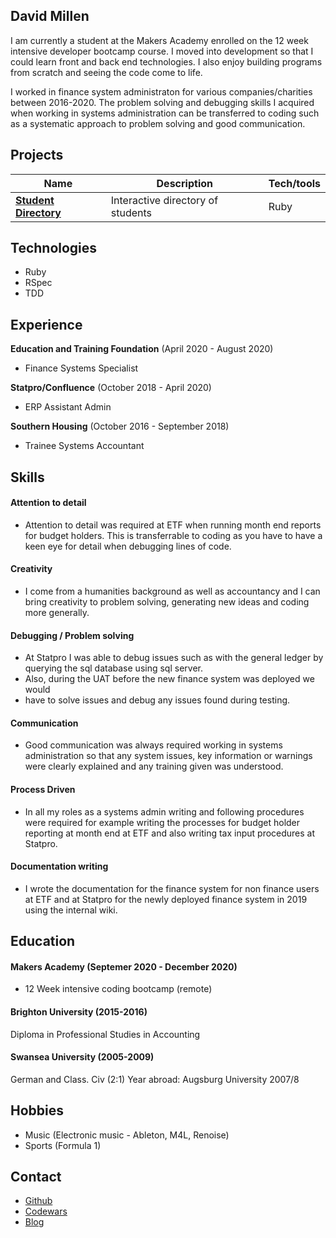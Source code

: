 ## David Millen

I am currently a student at the Makers Academy enrolled on the 12 week intensive 
developer bootcamp course.  I moved into development so that I could learn front 
and back end technologies.  I also enjoy building programs from scratch 
and seeing the code come to life.

I worked in finance system administraton for various companies/charities between 
2016-2020.  The problem solving and debugging skills I acquired when working in 
systems administration can be transferred to coding such as a systematic 
approach to problem solving and good communication.

## Projects

| Name                                                                             | Description                         | Tech/tools  |
| -------------------------------------------------------------------------------- | ------------------------------------| ----------- |
| [**Student Directory**](dm-devtech/student-directory/blob/master/directory.rb)   | Interactive directory of students   | Ruby        |

## Technologies
- Ruby
- RSpec
- TDD

## Experience

**Education and Training Foundation** (April 2020 - August 2020)  
- Finance Systems Specialist

**Statpro/Confluence** (October 2018 - April 2020)  
- ERP Assistant Admin

**Southern Housing** (October 2016 - September 2018)
- Trainee Systems Accountant

## Skills

#### Attention to detail
-  Attention to detail was required at ETF when running month end reports for
budget holders.  This is transferrable to coding as you have to have a keen 
eye for detail when debugging lines of code.   

#### Creativity
- I come from a humanities background as well as accountancy and I can bring 
creativity to problem solving, generating new ideas and coding more generally.  

#### Debugging / Problem solving
- At Statpro I was able to debug issues such as with the general ledger by 
querying the sql database using sql server.  
- Also, during the UAT before the new finance system was deployed we would 
- have to solve issues and debug any issues found 
during testing.  

#### Communication
- Good communication was always required working in systems administration 
so that any system issues, key information or warnings were clearly explained 
and any training given was understood.  

#### Process Driven
- In all my roles as a systems admin writing and following procedures were 
required for example writing the processes for budget holder reporting at 
month end at ETF and also writing tax input procedures at Statpro.  

#### Documentation writing
- I wrote the documentation for the finance system for non finance users at ETF
and at Statpro for the newly deployed finance system in 2019 using the internal
wiki. 

## Education

#### Makers Academy (Septemer 2020 - December 2020)
- 12 Week intensive coding bootcamp (remote)

#### Brighton University (2015-2016)
Diploma in Professional Studies in Accounting

#### Swansea University (2005-2009)
German and Class. Civ (2:1)
Year abroad: Augsburg University 2007/8

## Hobbies
- Music (Electronic music - Ableton, M4L, Renoise)
- Sports (Formula 1)

## Contact
- [Github](https://github.com/dm-devtech)
- [Codewars](https://www.codewars.com/users/dm-devtech)
- [Blog](https://anewdeveloper.wordpress.com/)